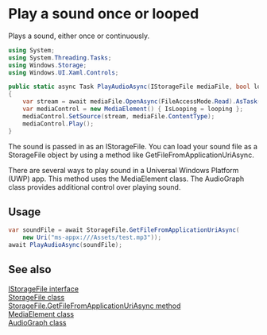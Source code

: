 # Play a sound once or looped

Plays a sound, either once or continuously.

```C#
using System;
using System.Threading.Tasks;
using Windows.Storage;
using Windows.UI.Xaml.Controls;

public static async Task PlayAudioAsync(IStorageFile mediaFile, bool looping = false) 
{
    var stream = await mediaFile.OpenAsync(FileAccessMode.Read).AsTask();
    var mediaControl = new MediaElement() { IsLooping = looping };
    mediaControl.SetSource(stream, mediaFile.ContentType);
    mediaControl.Play();
}
```

The sound is passed in as an IStorageFile. You can load your sound file as a 
StorageFile object by using a method like GetFileFromApplicationUriAsync. 

There are several ways to play sound in a Universal Windows Platform (UWP) app. This method 
uses the MediaElement class. The AudioGraph class provides additional control over playing sound. 

## Usage

```C#
var soundFile = await StorageFile.GetFileFromApplicationUriAsync(
    new Uri("ms-appx:///Assets/test.mp3"));
await PlayAudioAsync(soundFile);
```

## See also

[IStorageFile interface](https://msdn.microsoft.com/library/windows/apps/windows.storage.istoragefile.aspx)  
[StorageFile class](https://msdn.microsoft.com/library/windows/apps/windows.storage.storagefile.aspx)  
[StorageFile.GetFileFromApplicationUriAsync method](https://msdn.microsoft.com/library/windows/apps/windows.storage.storagefile.getfilefromapplicationuriasync.aspx)   
[MediaElement class](https://msdn.microsoft.com/library/windows/apps/windows.ui.xaml.controls.mediaelement.aspx)  
[AudioGraph class](https://msdn.microsoft.com/library/windows/apps/windows.media.audio.audiograph.aspx)  

